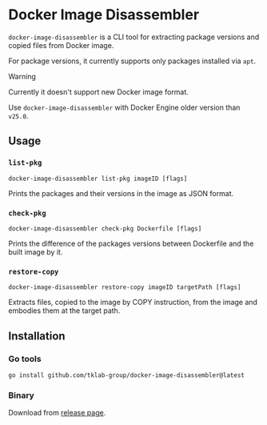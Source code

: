 # Docker Image Disassembler

`docker-image-disassembler` is a CLI tool for extracting package versions and copied files from Docker image.

For package versions, it currently supports only packages installed via `apt`.

> [!WARNING]
> Currently it doesn't support new Docker image format.
>
> Use `docker-image-disassembler` with Docker Engine older version than `v25.0`.

## Usage

### `list-pkg`
```shell
docker-image-disassembler list-pkg imageID [flags]
```

Prints the packages and their versions in the image as JSON format.

### `check-pkg`
```shell
docker-image-disassembler check-pkg Dockerfile [flags]
```

Prints the difference of the packages versions between Dockerfile and the built image by it.

### `restore-copy`
```shell
docker-image-disassembler restore-copy imageID targetPath [flags]
```

Extracts files, copied to the image by COPY instruction, from the image and embodies them at the target path.

## Installation

### Go tools

```shell
go install github.com/tklab-group/docker-image-disassembler@latest
```

### Binary

Download from [release page](https://github.com/tklab-group/docker-image-disassembler/releases/latest).